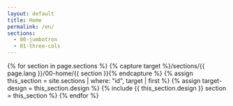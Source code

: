 ```yaml
---
layout: default
title: Home
permalink: /en/
sections:
  - 00-jumbotron
  - 01-three-cols
---
```


{% for section in page.sections %}
  {% capture target %}/sections/{{ page.lang }}/00-home/{{ section }}{% endcapture %}
  {% assign this_section = site.sections | where: "id", target | first %}
  {% assign target-design = this_section.design %}
  {% include {{ this_section.design }} section = this_section %}
{% endfor %}
